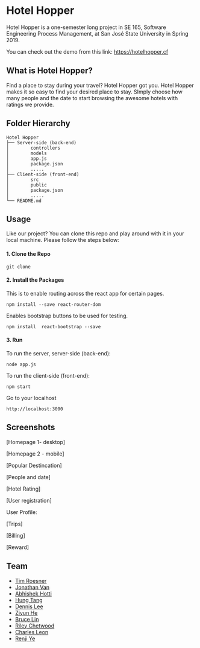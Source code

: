 # Hotel Hopper
Hotel Hopper is a one-semester long project in SE 165, Software Engineering Process Management, at San José State University in Spring 2019.

You can check out the demo from this link: https://hotelhopper.cf



## What is Hotel Hopper?

Find a place to stay during your travel? Hotel Hopper got you. Hotel Hopper makes it so easy to find your desired place to stay. SImply choose how many people and the date to start browsing the awesome hotels with ratings we provide. 



## Folder Hierarchy
```
Hotel Hopper
├── Server-side (back-end)
│        controllers
│        models
│        app.js
│        package.json
│        .....
├── Client-side (front-end)
│        src
│        public
│        package.json
│        .....
└── README.md
```


## Usage

Like our project? You can clone this repo and play around with it in your local machine. Please follow the steps below:

#### 1. Clone the Repo

`git clone`

#### 2. Install the Packages

This is to enable routing across the react app for certain pages.

`npm install --save react-router-dom`

Enables bootstrap buttons to be used for testing.

`npm install  react-bootstrap --save`

#### 3. Run

To run the server, server-side (back-end):

`node app.js`

To run the client-side (front-end):

`npm start`

Go to your localhost

`http://localhost:3000`



## Screenshots

[Homepage 1- desktop]

[Homepage 2 - mobile]

[Popular Destincation]

[People and date]

[Hotel Rating]

[User registration]

User Profile:

[Trips]

[Billing]

[Reward]



## Team

* [Tim Roesner](https://github.com/timroesner "Tim Roesner Title")
* [Jonathan Van](https://github.com/jvan1997 "Jonathan Van Title")
* [Abhishek Hotti](https://github.com/abhishekhotti "Abhishek Hotti Title")
* [Hung Tang](https://github.com/hungtang2901 "Hung Tang Title")
* [Dennis Lee](https://github.com/DennisLee "Dennis Lee Title")
* [Ziyun He](https://github.com/ZiyunHe "Ziyun He Title")
* [Bruce Lin](https://github.com/brucelin1218 "Bruce Lin Title")
* [Riley Chetwood](https://github.com/rchetwood "Riley Chetwood Title")
* [Charles Leon](https://github.com/Charlesleonius "Charles Leon Title")
* [Renji Ye](https://github.com/renjieye07 "Renji Ye Title")
